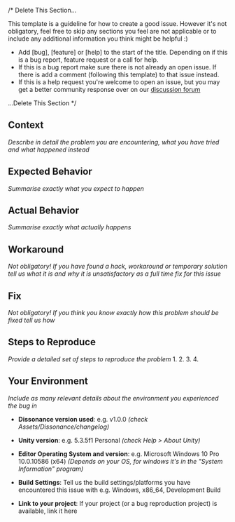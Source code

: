/* Delete This Section...

This template is a guideline for how to create a good issue. However it's not obligatory, feel free to skip any sections you feel are not applicable or to include any additional information you think might be helpful :)

 - Add [bug], [feature] or [help] to the start of the title. Depending on if this is a bug report, feature request or a call for help.
 - If this is a bug report make sure there is not already an open issue. If there is add a comment (following this template) to that issue instead.
 - If this is a help request you're welcome to open an issue, but you may get a better community response over on our [discussion forum](https://www.reddit.com/r/dissonance_voip)

...Delete This Section */

## Context
_Describe in detail the problem you are encountering, what you have tried and what happened instead_

## Expected Behavior
_Summarise exactly what you expect to happen_

## Actual Behavior
_Summarise exactly what actually happens_

## Workaround
_Not obligatory! If you have found a hack, workaround or temporary solution tell us what it is and why it is unsatisfactory as a full time fix for this issue_

## Fix
_Not obligatory! If you think you know exactly how this problem should be fixed tell us how_

## Steps to Reproduce
_Provide a detailed set of steps to reproduce the problem_
1.
2.
3.
4.

## Your Environment
_Include as many relevant details about the environment you experienced the bug in_

- **Dissonance version used**: e.g. v1.0.0 _(check Assets/Dissonance/changelog)_

- **Unity version**: e.g. 5.3.5f1 Personal _(check Help > About Unity)_

- **Editor Operating System and version**: e.g. Microsoft Windows 10 Pro 10.0.10586 (x64) _(Depends on your OS, for windows it's in the "System Information" program)_

- **Build Settings**: Tell us the build settings/platforms you have encountered this issue with e.g. Windows, x86_64, Development Build

- **Link to your project**: If your project (or a bug reproduction project) is available, link it here